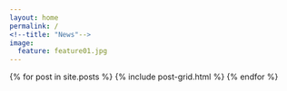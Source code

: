```yaml
---
layout: home
permalink: /
<!--title: "News"-->
image:
  feature: feature01.jpg
---
```


<div class="tiles">
{% for post in site.posts %}
	{% include post-grid.html %}
{% endfor %}
</div><!-- /.tiles -->